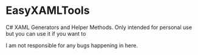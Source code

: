 # EasyXAMLTools
C# XAML Generators and Helper Methods. Only intended for personal use but you can use it if you want to

I am not responsible for any bugs happening in here.